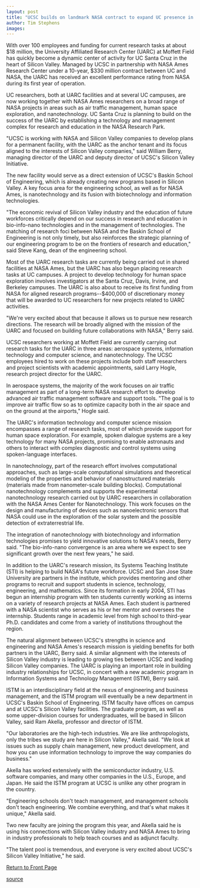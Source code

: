 ```yaml
---
layout: post
title: "UCSC builds on landmark NASA contract to expand UC presence in Silicon Valley"
author: Tim Stephens
images:
---
```


With over 100 employees and funding for current research tasks at about $18 million, the University Affiliated Research Center (UARC) at Moffett Field has quickly become a dynamic center of activity for UC Santa Cruz in the heart of Silicon Valley. Managed by UCSC in partnership with NASA Ames Research Center under a 10-year, $330 million contract between UC and NASA, the UARC has received an excellent performance rating from NASA during its first year of operation.

UC researchers, both at UARC facilities and at several UC campuses, are now working together with NASA Ames researchers on a broad range of NASA projects in areas such as air traffic management, human space exploration, and nanotechnology. UC Santa Cruz is planning to build on the success of the UARC by establishing a technology and management complex for research and education in the NASA Research Park.

"UCSC is working with NASA and Silicon Valley companies to develop plans for a permanent facility, with the UARC as the anchor tenant and its focus aligned to the interests of Silicon Valley companies," said William Berry, managing director of the UARC and deputy director of UCSC's Silicon Valley Initiative.

The new facility would serve as a direct extension of UCSC's Baskin School of Engineering, which is already creating new programs based in Silicon Valley. A key focus area for the engineering school, as well as for NASA Ames, is nanotechnology and its fusion with biotechnology and information technologies.

"The economic revival of Silicon Valley industry and the education of future workforces critically depend on our success in research and education in bio-info-nano technologies and in the management of technologies. The matching of research foci between NASA and the Baskin School of Engineering is not only timely, but also reinforces the strategic planning of our engineering program to be on the frontiers of research and education," said Steve Kang, dean of the engineering school.

Most of the UARC research tasks are currently being carried out in shared facilities at NASA Ames, but the UARC has also begun placing research tasks at UC campuses. A project to develop technology for human space exploration involves investigators at the Santa Cruz, Davis, Irvine, and Berkeley campuses. The UARC is also about to receive its first funding from NASA for aligned research programs--$400,000 of discretionary money that will be awarded to UC researchers for new projects related to UARC activities.

"We're very excited about that because it allows us to pursue new research directions. The research will be broadly aligned with the mission of the UARC and focused on building future collaborations with NASA," Berry said.

UCSC researchers working at Moffett Field are currently carrying out research tasks for the UARC in three areas: aerospace systems, information technology and computer science, and nanotechnology. The UCSC employees hired to work on these projects include both staff researchers and project scientists with academic appointments, said Larry Hogle, research project director for the UARC.

In aerospace systems, the majority of the work focuses on air traffic management as part of a long-term NASA research effort to develop advanced air traffic management software and support tools. "The goal is to improve air traffic flow so as to optimize capacity both in the air space and on the ground at the airports," Hogle said.

The UARC's information technology and computer science mission encompasses a range of research tasks, most of which provide support for human space exploration. For example, spoken dialogue systems are a key technology for many NASA projects, promising to enable astronauts and others to interact with complex diagnostic and control systems using spoken-language interfaces.

In nanotechnology, part of the research effort involves computational approaches, such as large-scale computational simulations and theoretical modeling of the properties and behavior of nanostructured materials (materials made from nanometer-scale building blocks). Computational nanotechnology complements and supports the experimental nanotechnology research carried out by UARC researchers in collaboration with the NASA Ames Center for Nanotechnology. This work focuses on the design and manufacturing of devices such as nanoelectronic sensors that NASA could use in the exploration of the solar system and the possible detection of extraterrestrial life.

The integration of nanotechnology with biotechnology and information technologies promises to yield innovative solutions to NASA's needs, Berry said. "The bio-info-nano convergence is an area where we expect to see significant growth over the next few years," he said.

In addition to the UARC's research mission, its Systems Teaching Institute (STI) is helping to build NASA's future workforce. UCSC and San Jose State University are partners in the institute, which provides mentoring and other programs to recruit and support students in science, technology, engineering, and mathematics. Since its formation in early 2004, STI has begun an internship program with ten students currently working as interns on a variety of research projects at NASA Ames. Each student is partnered with a NASA scientist who serves as his or her mentor and oversees the internship. Students range in academic level from high school to third-year Ph.D. candidates and come from a variety of institutions throughout the region.

The natural alignment between UCSC's strengths in science and engineering and NASA Ames's research mission is yielding benefits for both partners in the UARC, Berry said. A similar alignment with the interests of Silicon Valley industry is leading to growing ties between UCSC and leading Silicon Valley companies. The UARC is playing an important role in building industry relationships for UCSC, in concert with a new academic program in Information Systems and Technology Management (ISTM), Berry said.

ISTM is an interdisciplinary field at the nexus of engineering and business management, and the ISTM program will eventually be a new department in UCSC's Baskin School of Engineering. ISTM faculty have offices on campus and at UCSC's Silicon Valley facilities. The graduate program, as well as some upper-division courses for undergraduates, will be based in Silicon Valley, said Ram Akella, professor and director of ISTM.

"Our laboratories are the high-tech industries. We are like anthropologists, only the tribes we study are here in Silicon Valley," Akella said. "We look at issues such as supply chain management, new product development, and how you can use information technology to improve the way companies do business."

Akella has worked extensively with the semiconductor industry, U.S. software companies, and many other companies in the U.S., Europe, and Japan. He said the ISTM program at UCSC is unlike any other program in the country.

"Engineering schools don't teach management, and management schools don't teach engineering. We combine everything, and that's what makes it unique," Akella said.

Two new faculty are joining the program this year, and Akella said he is using his connections with Silicon Valley industry and NASA Ames to bring in industry professionals to help teach courses and as adjunct faculty.

"The talent pool is tremendous, and everyone is very excited about UCSC's Silicon Valley Initiative," he said.

  

[Return to Front Page][1]

[1]: http://currents.ucsc.edu/

[source](http://www1.ucsc.edu/currents/04-05/10-04/uarc.asp "Permalink to uarc")
